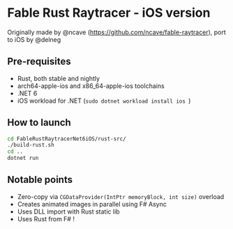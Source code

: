 # Fable Rust Raytracer - iOS version

Originally made by @ncave (https://github.com/ncave/fable-raytracer), port to iOS by @delneg



## Pre-requisites

* Rust, both stable and nightly
* arch64-apple-ios and x86_64-apple-ios toolchains
* .NET 6
* iOS workload for .NET (`sudo dotnet workload install ios `)

## How to launch

```bash
cd FableRustRaytracerNet6iOS/rust-src/
./build-rust.sh 
cd ..
dotnet run
```


## Notable points

* Zero-copy via `CGDataProvider(IntPtr memoryBlock, int size)` overload
* Creates animated images in parallel using F# Async
* Uses DLL import with Rust static lib
* Uses Rust from F# !